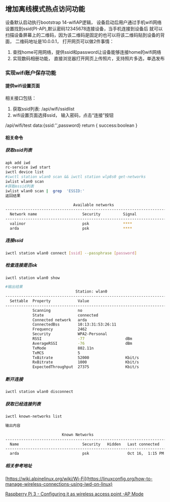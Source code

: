 ## 增加离线模式热点访问功能

设备默认启动执行bootstrap 14-wifiAP逻辑， 设备启动后用户通过手机wifi网络设置找到ssid(PI-AP),默认密码12345678连接设备，当手机连接到设备后
就可以扫描设备屏幕上的二维码，因为该二维码是固定的也可以将该二维码贴到设备的背面， 二维码地址是10.0.0.1， 打开网页可以做2件事情：
1. 查找home可用网络，提供ssid和password让设备能够连接home的wifi网络
2. 实现数码相册功能， 直接浏览器打开网页上传照片，支持照片多选，单选发布


### 实现wifi账户保存功能

#### 提供wifi设置页面

相关接口包括：

1. 获取ssid列表: /api/wifi/ssidlist
2. wifi设置页面选择ssid， 输入密码，点击“连接”按钮

/api/wifi/test
data:{ssid:'',password}
return {
    success:boolean
}

#### 相关命令

##### 获取ssid列表

```bash
apk add iwd
rc-service iwd start
iwctl device list
#iwctl station wlan0 scan && iwctl station wlp8s0 get-networks
iwlist wlan0 scan
#获取essid列表
iwlist wlan0 scan |  grep  'ESSID:'
返回结果

                              Available networks
--------------------------------------------------------------------------------
  Network name                    Security          Signal
--------------------------------------------------------------------------------
  valinor                         psk               ****
  arda                            psk               ****

```

##### 连接ssid

```bash
iwctl station wlan0 connect [ssid] --passphrase [password]
```

##### 检查连接是否ok

```bash
iwctl station wlan0 show

#输出结果
                               Station: wlan0
--------------------------------------------------------------------------------
  Settable  Property            Value
--------------------------------------------------------------------------------
            Scanning            no
            State               connected
            Connected network   arda
            ConnectedBss        10:13:31:53:26:11
            Frequency           2462
            Security            WPA2-Personal
            RSSI                -77                  dBm
            AverageRSSI         -76                  dBm
            TxMode              802.11n
            TxMCS               5
            TxBitrate           52000                Kbit/s
            RxBitrate           1000                 Kbit/s
            ExpectedThroughput  27375                Kbit/s
```

##### 断开连接

```bash
iwctl station wlan0 disconnect
```

##### 获取已经连接列表

```bash
iwctl known-networks list

输出内容

                         Known Networks
--------------------------------------------------------------------------------
  Name                            Security   Hidden   Last connected
--------------------------------------------------------------------------------
  arda                            psk                 Oct 16,  1:15 PM

```

##### 相关参考地址

[https://wiki.alpinelinux.org/wiki/Wi-Fi](https://linuxconfig.org/how-to-manage-wireless-connections-using-iwd-on-linux)

[Raspberry Pi 3 - Configuring it as wireless access point -AP Mode](https://wiki.alpinelinux.org/wiki/Raspberry_Pi_3_-_Configuring_it_as_wireless_access_point_-AP_Mode)